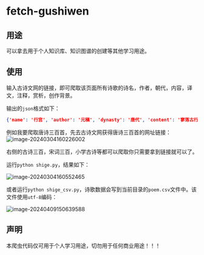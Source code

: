 # fetch-gushiwen

## 用途

可以拿去用于个人知识库、知识图谱的创建等其他学习用途。

## 使用

输入古诗文网的链接，即可爬取该页面所有诗歌的诗名，作者，朝代，内容，译文，注释，赏析，创作背景。

输出的`json`格式如下：

```json
{'name': '行宫', 'author': '元稹', 'dynasty': '唐代', 'content': '寥落古行宫，宫花寂寞红。白头宫女在，闲坐说玄宗。', 'trans': '曾经富丽堂皇的古行宫已是一片荒凉冷落，宫中艳丽的花儿在寂寞寥落中开放。幸存的几个满头白发的宫女，闲坐无事只能谈论着玄宗轶事。', 'annotation': '寥（liáo）落：寂寞冷落。行宫：皇帝在京城之外的宫殿。这里指当时东都洛阳的皇帝行宫上阳宫。宫花：行宫里的花。白头宫女：据白居易《上阳白发人》，一些宫女天宝末年被“潜配”到上阳宫，在这冷宫里一闭四十多年，成了白发宫人。说：谈论。玄宗：指唐玄宗。', 'appreciation': '元稹的这首《行宫》是一首抒发盛衰之感的诗，这首短小精悍的五绝具有深邃的意境，富有隽永的诗味，倾诉了宫女无穷的哀怨之情，寄托了诗人深沉的盛衰之感。诗人先写环境。首句中“寥落”已点出行宫的空虚冷落，又着一“古”字，更显其破旧之象。这样的环境本身就暗示着昔盛今衰的变迁。而后以“宫花寂寞红”续接，此处可见运思缜密。娇艳红花与古旧行宫相映衬，更见行宫“寥落”，加强了时移世迁的盛衰之感。两句景语，令人心无旁骛，只有沉沉的感伤。后两句由景及人，写宫女，“白头”与第二句中的红花相映衬。宫中花开如旧，而当年花容月貌的宫女已变成了白发老妇。物是人非，此间包含着多少哀怨、多少凄凉便不言而喻了。末句“闲”字与上文“寂寞”相照应，写出宫女们长年受冷落的孤寂与无奈。过去她们的一颦一笑、盛装丽服只为取悦君王，而今再无缘见龙颜，她们还能做什么呢？ 只能无聊地“闲”在冷宫。而这些宫女们所谈的仍旧是玄宗盛世。这一方面表现了她们对往昔生活的追忆，另方面也证明了如今无可言说的空虚。比较之下，那种深沉的盛衰之感越发鲜明突出而具体了。这里，寥落古行宫中的白头宫女，还是唐玄宗时代历史的见证人。唐玄宗在其继位后期，宠幸杨贵妃，终日沉溺在淫乐酒色之中，把政务全部委给奸相李林甫和杨国忠，朝纲紊乱，谄佞当道，终于酿成安史之乱。乱后，玄宗被迫退位，赫赫不可一世的大唐王朝亦从此一蹶不振，日益走向下坡路。白居易在《长恨歌》里曾深致感慨说：“缓歌慢舞凝丝竹，尽日君王看不足。渔阳鼙鼓动地来，惊破霓裳羽衣曲。”四句诗，已形象地概括出玄宗昏愦好色与亡国致乱的历史因由，其讽刺与揭露是十分深刻的。元稹这首短诗当然不可能象白诗那样铺张扬厉，极尽渲染之能事，他只能采取对照、暗示点染等方法，把这一段轰轰烈烈的历史高度浓缩，加以典型化的处理，从而让人回味咀嚼。寥落的古行宫，那在寂寞之中随岁月更替而自生自落的宫花，那红颜的少女变为白发老人，都深深地带有时代盛衰迁移的痕迹。白头宫女亲历开元、天宝之世，本身就是历史的见证人，“闲坐说玄宗”的由治而乱。这本是诗篇主旨所在，也是诗人认为应引以为戒的地方，却以貌似悠闲实则深沉的笔调加以表现，语少意多，有无穷之味。二十个字，地点、时间、人物、动作，全都表现出来了，构成了一幅非常生动的画面。这个画面触发读者联翩的浮想：宫女们年轻时都是花容月貌，娇姿艳质，这些美丽的宫女被禁闭在这冷落的古行宫中，成日寂寞无聊，看着宫花，花开花落，年复一年，青春消逝，红颜憔悴，白发频添，如此被摧残，往事岂堪重新回顾！然而，她们被幽闭冷宫，与世隔绝，别无话题，却只能回顾天宝时代玄宗遗事，此景此情，令人凄绝。“寥落”、“寂寞”、“闲坐”，既描绘当时的情景，也反映诗人的倾向。凄凉的身世，哀怨的情怀，盛衰的感慨，二十个字描绘出那样生动的画面，表现出那样深刻的思想。这首诗正是运用以少总多的表现手法，语少意足，有无穷味。另一个表现手法是以乐景写哀情。我国古典诗歌，其所写景物，有时从对立面的角度反衬心理，利用忧思愁苦的心情同良辰美景气氛之间的矛盾，以乐景写哀情，却能收到很好的艺术效果。这首诗也运用了这一手法。诗所要表现的是凄凉哀怨的心境，但却着意描绘红艳的宫花。红花一般是表现热闹场面，烘托欢乐情绪的，但在这里却起了很重要的反衬作用：盛开的红花和寥落的行宫相映衬，加强了时移世迁的盛衰之感；春天的红花和宫女的白发相映衬，表现了红颜易老的人生感慨；红花美景与凄寂心境相映衬，突出了宫女被禁闭的哀怨情绪。红花，在这里起了很大的作用。这都是利用好景致与恶心情的矛盾，来突出中心思想，即王夫之《姜斋诗话》所谓“以乐景写哀”，一倍增其哀。白居易《上阳白发人》“宫莺百啭愁厌闻，梁燕双栖老休妒”，也可以说是以乐写哀。不过白居易的写法直接揭示了乐景写哀情的矛盾，而元稹《行宫》则是以乐景作比较含蓄的反衬，显得更有余味。这首绝句语言平实，但很有概括力，精警动人，也很含蓄，给人以想象的天地，历史沧桑之感尽在不言之中，寓意深刻，自来评价很高。王建的《宫词》，白居易的《长恨歌》，元稹的《连昌宫词》，都是长达千字左右的宏篇巨制，详尽地描述了唐玄宗时代治乱兴衰的历史过程，感叹兴亡。总结教训，内容广博而深刻。元稹这首小诗总共不过二十个字，能入选《唐诗三百首》，与这些长篇巨作比美，可谓短小精悍，字字珠玑。', 'background': '元稹生活在中唐年代，正值唐朝经历过安史之乱不久，国力的各个方面都在走下坡路之时。这首诗可能是他在唐宪宗元和四年（809）作于洛阳。'}
```

例如我要爬取唐诗三百首，先去古诗文网获得唐诗三百首的网址链接：
![image-20240304160226002](https://cdn.jsdelivr.net/gh/palp1tate/ImgPicGo/img/image-20240304160226002.png)

右侧的古诗三百，宋词三百，小学古诗等都可以爬取你只需要拿到链接就可以了。

运行`python shige.py`，结果如下：

![image-20240304160552465](https://cdn.jsdelivr.net/gh/palp1tate/ImgPicGo/img/image-20240304160552465.png)

或者运行`python shige_csv.py`，诗歌数据会写到当前目录的`poem.csv`文件中。该文件使用`utf-8`编码：   

![image-20240409150639588](https://cdn.jsdelivr.net/gh/palp1tate/ImgPicGo/img/image-20240409150639588.png)

## 声明

本爬虫代码仅可用于个人学习用途，切勿用于任何商业用途！！！
